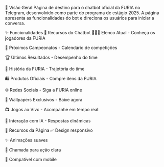 📝 Visão Geral
Página de destino para o chatbot oficial da FURIA no Telegram, desenvolvido como parte do programa de estágio 2025. A página apresenta as funcionalidades do bot e direciona os usuários para iniciar a conversa.

✨ Funcionalidades
🤖 Recursos do Chatbot
🧑‍🤝‍🧑 Elenco Atual - Conheça os jogadores da FURIA

📅 Próximos Campeonatos - Calendário de competições

🏆 Últimos Resultados - Desempenho do time

📖 História da FURIA - Trajetória do time

🛍️ Produtos Oficiais - Compre itens da FURIA

🌐 Redes Sociais - Siga a FURIA online

🐆 Wallpapers Exclusivos - Baixe agora

📺 Jogos ao Vivo - Acompanhe em tempo real

🤖 Interação com IA - Respostas dinâmicas

🎨 Recursos da Página
✅ Design responsivo

✨ Animações suaves

🎯 Chamada para ação clara

📱 Compatível com mobile
